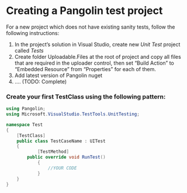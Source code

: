 # Creating a Pangolin test project
For a new project which does not have existing sanity tests, follow the following instructions:

1. In the project’s solution in Visual Studio, create new *Unit Test* project called *Tests*
1. Create folder Uploadable.Files at the root of project and copy all files that are required in the uploader control, then set “Build Action” to “Embedded Resource” from “Properties”  for each of them.
1. Add latest version of Pangolin nuget
1. .... (TODO: Complete)

### Create your first TestClass using the following pattern:

```c#
using Pangolin;
using Microsoft.VisualStudio.TestTools.UnitTesting;

namespace Test
{
	[TestClass]
	public class TestCaseName : UITest
	{
        	[TestMethod]
       	public override void RunTest()
        	{
            	//YOUR CODE
        	}
	}
}
```
